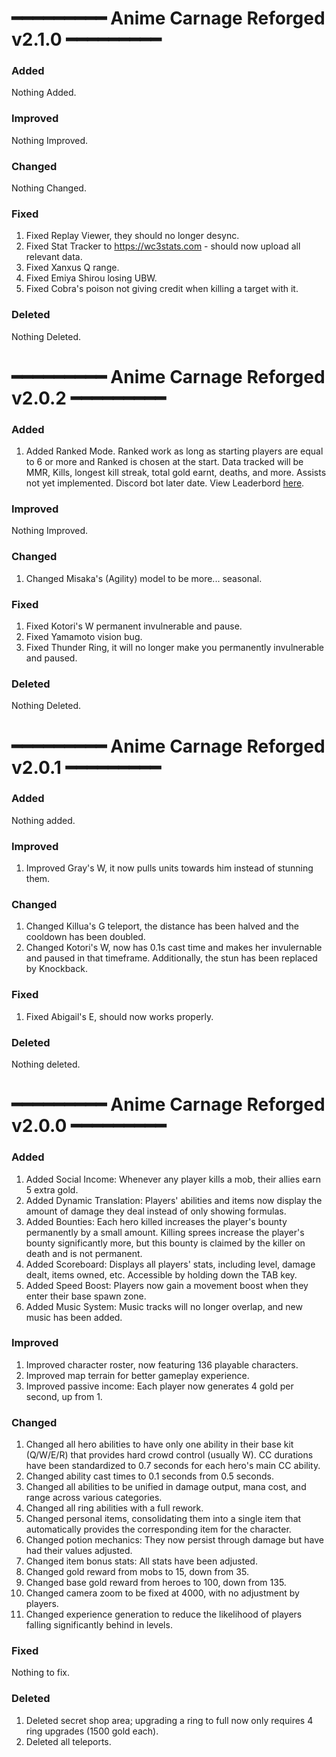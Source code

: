 # ━━━━━━━━━ Anime Carnage Reforged v2.1.0 ━━━━━━━━━ #

### Added
Nothing Added.

### Improved
Nothing Improved.

### Changed
Nothing Changed.

### Fixed
1. Fixed Replay Viewer, they should no longer desync.
2. Fixed Stat Tracker to https://wc3stats.com - should now upload all relevant data.
3. Fixed Xanxus Q range.
4. Fixed Emiya Shirou losing UBW.
5. Fixed Cobra's poison not giving credit when killing a target with it.

### Deleted
Nothing Deleted.

# ━━━━━━━━━ Anime Carnage Reforged v2.0.2 ━━━━━━━━━ #

### Added
1. Added Ranked Mode. Ranked work as long as starting players are equal to 6 or more and Ranked is chosen at the start. Data tracked will be MMR, Kills, longest kill streak, total gold earnt, deaths, and more. Assists not yet implemented. Discord bot later date. View Leaderbord [here](https://wc3stats.com/Anime-Carnage-Reforged/leaderboard).

### Improved
Nothing Improved.

### Changed
1. Changed Misaka's (Agility) model to be more... seasonal.

### Fixed
1. Fixed Kotori's W permanent invulnerable and pause.
2. Fixed Yamamoto vision bug.
3. Fixed Thunder Ring, it will no longer make you permanently invulnerable and paused.

### Deleted
Nothing Deleted.

# ━━━━━━━━━ Anime Carnage Reforged v2.0.1 ━━━━━━━━━ #

### Added
Nothing added.

### Improved
1. Improved Gray's W, it now pulls units towards him instead of stunning them.

### Changed
1. Changed Killua's G teleport, the distance has been halved and the cooldown has been doubled.
2. Changed Kotori's W, now has 0.1s cast time and makes her invulernable and paused in that timeframe. Additionally, the stun has been replaced by Knockback.

### Fixed
1. Fixed Abigail's E, should now works properly.

### Deleted
Nothing deleted.

# ━━━━━━━━━ Anime Carnage Reforged v2.0.0 ━━━━━━━━━ #

### Added
1. Added Social Income: Whenever any player kills a mob, their allies earn 5 extra gold.
2. Added Dynamic Translation: Players' abilities and items now display the amount of damage they deal instead of only showing formulas.
3. Added Bounties: Each hero killed increases the player's bounty permanently by a small amount. Killing sprees increase the player's bounty significantly more, but this bounty is claimed by the killer on death and is not permanent.
4. Added Scoreboard: Displays all players' stats, including level, damage dealt, items owned, etc. Accessible by holding down the TAB key.
5. Added Speed Boost: Players now gain a movement boost when they enter their base spawn zone.
6. Added Music System: Music tracks will no longer overlap, and new music has been added.

### Improved
1. Improved character roster, now featuring 136 playable characters.
2. Improved map terrain for better gameplay experience.
3. Improved passive income: Each player now generates 4 gold per second, up from 1.

### Changed
1. Changed all hero abilities to have only one ability in their base kit (Q/W/E/R) that provides hard crowd control (usually W). CC durations have been standardized to 0.7 seconds for each hero's main CC ability.
2. Changed ability cast times to 0.1 seconds from 0.5 seconds.
3. Changed all abilities to be unified in damage output, mana cost, and range across various categories.
4. Changed all ring abilities with a full rework.
5. Changed personal items, consolidating them into a single item that automatically provides the corresponding item for the character.
6. Changed potion mechanics: They now persist through damage but have had their values adjusted.
7. Changed item bonus stats: All stats have been adjusted.
8. Changed gold reward from mobs to 15, down from 35.
9. Changed base gold reward from heroes to 100, down from 135.
10. Changed camera zoom to be fixed at 4000, with no adjustment by players.
11. Changed experience generation to reduce the likelihood of players falling significantly behind in levels.

### Fixed
Nothing to fix.

### Deleted
1. Deleted secret shop area; upgrading a ring to full now only requires 4 ring upgrades (1500 gold each).
2. Deleted all teleports.